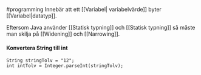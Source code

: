 #programming 
Innebär att ett [[Variabel| variabelvärde]] byter [[Variabel|datatyp]].

Eftersom Java använder [[Statisk typning]] och [[Statisk typning]] så måste man skilja på [[Widening]] och [[Narrowing]].

#### Konvertera String till int
```
String stringTolv = "12";
int intTolv = Integer.parseInt(stringTolv);
```